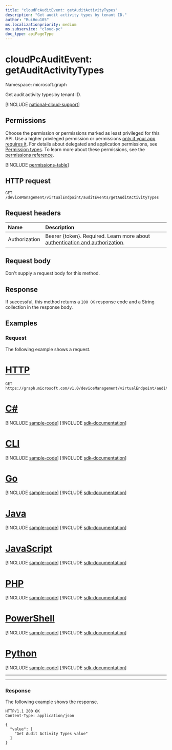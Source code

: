 ```yaml
---
title: "cloudPcAuditEvent: getAuditActivityTypes"
description: "Get audit activity types by tenant ID."
author: "RuiHou105"
ms.localizationpriority: medium
ms.subservice: "cloud-pc"
doc_type: apiPageType
---
```


# cloudPcAuditEvent: getAuditActivityTypes

Namespace: microsoft.graph

Get audit activity types by tenant ID.

[!INCLUDE [national-cloud-support](../../includes/global-only.md)]

## Permissions

Choose the permission or permissions marked as least privileged for this API. Use a higher privileged permission or permissions [only if your app requires it](/graph/permissions-overview#best-practices-for-using-microsoft-graph-permissions). For details about delegated and application permissions, see [Permission types](/graph/permissions-overview#permission-types). To learn more about these permissions, see the [permissions reference](/graph/permissions-reference).

<!-- { "blockType": "permissions", "name": "cloudpcauditevent_getauditactivitytypes" } -->
[!INCLUDE [permissions-table](../includes/permissions/cloudpcauditevent-getauditactivitytypes-permissions.md)]

## HTTP request
<!-- {
  "blockType": "ignored"
}
-->

``` http
GET /deviceManagement/virtualEndpoint/auditEvents/getAuditActivityTypes
```

## Request headers

| Name          | Description               |
| :------------ | :------------------------ |
| Authorization |Bearer {token}. Required. Learn more about [authentication and authorization](/graph/auth/auth-concepts).|

## Request body

Don't supply a request body for this method.

## Response

If successful, this method returns a `200 OK` response code and a String collection in the response body.

## Examples

### Request

The following example shows a request.

# [HTTP](#tab/http)
<!-- {
  "blockType": "request",
  "name": "cloudpcauditevent_getauditactivitytypes"
}
-->

``` http
GET https://graph.microsoft.com/v1.0/deviceManagement/virtualEndpoint/auditEvents/getAuditActivityTypes
```

# [C#](#tab/csharp)
[!INCLUDE [sample-code](../includes/snippets/csharp/cloudpcauditevent-getauditactivitytypes-csharp-snippets.md)]
[!INCLUDE [sdk-documentation](../includes/snippets/snippets-sdk-documentation-link.md)]

# [CLI](#tab/cli)
[!INCLUDE [sample-code](../includes/snippets/cli/cloudpcauditevent-getauditactivitytypes-cli-snippets.md)]
[!INCLUDE [sdk-documentation](../includes/snippets/snippets-sdk-documentation-link.md)]

# [Go](#tab/go)
[!INCLUDE [sample-code](../includes/snippets/go/cloudpcauditevent-getauditactivitytypes-go-snippets.md)]
[!INCLUDE [sdk-documentation](../includes/snippets/snippets-sdk-documentation-link.md)]

# [Java](#tab/java)
[!INCLUDE [sample-code](../includes/snippets/java/cloudpcauditevent-getauditactivitytypes-java-snippets.md)]
[!INCLUDE [sdk-documentation](../includes/snippets/snippets-sdk-documentation-link.md)]

# [JavaScript](#tab/javascript)
[!INCLUDE [sample-code](../includes/snippets/javascript/cloudpcauditevent-getauditactivitytypes-javascript-snippets.md)]
[!INCLUDE [sdk-documentation](../includes/snippets/snippets-sdk-documentation-link.md)]

# [PHP](#tab/php)
[!INCLUDE [sample-code](../includes/snippets/php/cloudpcauditevent-getauditactivitytypes-php-snippets.md)]
[!INCLUDE [sdk-documentation](../includes/snippets/snippets-sdk-documentation-link.md)]

# [PowerShell](#tab/powershell)
[!INCLUDE [sample-code](../includes/snippets/powershell/cloudpcauditevent-getauditactivitytypes-powershell-snippets.md)]
[!INCLUDE [sdk-documentation](../includes/snippets/snippets-sdk-documentation-link.md)]

# [Python](#tab/python)
[!INCLUDE [sample-code](../includes/snippets/python/cloudpcauditevent-getauditactivitytypes-python-snippets.md)]
[!INCLUDE [sdk-documentation](../includes/snippets/snippets-sdk-documentation-link.md)]

---

---

### Response

The following example shows the response.

<!-- {
  "blockType": "response",
  "truncated": true,
  "@odata.type": "Collection(Edm.String)"
}
-->

``` http
HTTP/1.1 200 OK
Content-Type: application/json

{
  "value": [
    "Get Audit Activity Types value"
  ]
}
```
